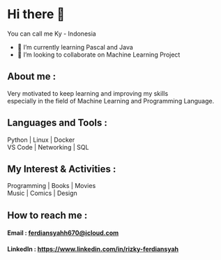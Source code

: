 # Hi there 👋 

You can call me Ky - Indonesia
- 🌱 I’m currently learning Pascal and Java
- 👯 I’m looking to collaborate on Machine Learning Project
  
## About me :

Very motivated to keep learning and improving my skills<br>
especially in the field of Machine Learning and Programming Language.

## Languages and Tools :

Python | Linux | Docker <br>
VS Code | Networking | SQL 

## My Interest & Activities :

Programming | Books | Movies <br>
Music | Comics | Design <br>

## How to reach me :

#### Email : ferdiansyahh670@icloud.com
#### LinkedIn : https://www.linkedin.com/in/rizky-ferdiansyah
